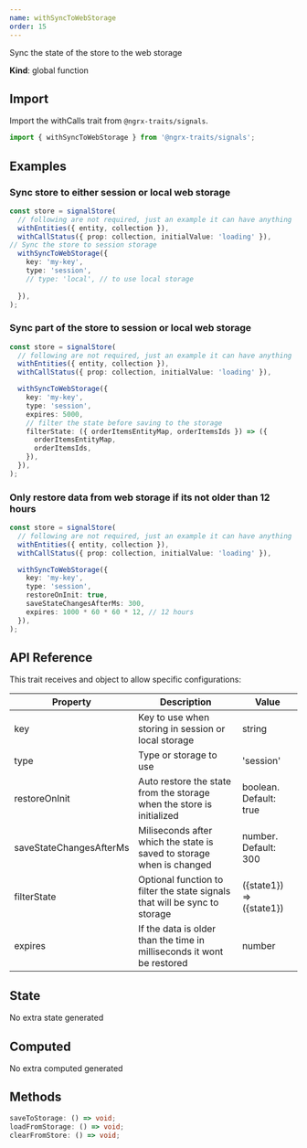 ```yaml
---
name: withSyncToWebStorage 
order: 15
---
```


Sync the state of the store to the web storage

**Kind**: global function

## Import

Import the withCalls trait from `@ngrx-traits/signals`.

```ts
import { withSyncToWebStorage } from '@ngrx-traits/signals';
```

## Examples
### Sync store to either session or local web storage

```typescript
const store = signalStore(
  // following are not required, just an example it can have anything
  withEntities({ entity, collection }),
  withCallStatus({ prop: collection, initialValue: 'loading' }),
// Sync the store to session storage
  withSyncToWebStorage({
    key: 'my-key',
    type: 'session',
    // type: 'local', // to use local storage
    
  }),
);
```

### Sync part of the store to session or local web storage

```typescript
const store = signalStore(
  // following are not required, just an example it can have anything
  withEntities({ entity, collection }),
  withCallStatus({ prop: collection, initialValue: 'loading' }),

  withSyncToWebStorage({
    key: 'my-key',
    type: 'session',
    expires: 5000,
    // filter the state before saving to the storage
    filterState: ({ orderItemsEntityMap, orderItemsIds }) => ({
      orderItemsEntityMap,
      orderItemsIds,
    }),
  }),
);
```

### Only restore data from web storage if its not older than 12 hours
```typescript
const store = signalStore(
  // following are not required, just an example it can have anything
  withEntities({ entity, collection }),
  withCallStatus({ prop: collection, initialValue: 'loading' }),

  withSyncToWebStorage({
    key: 'my-key',
    type: 'session',
    restoreOnInit: true,
    saveStateChangesAfterMs: 300,
    expires: 1000 * 60 * 60 * 12, // 12 hours
  }),
);
```
## API Reference

This trait receives and object to allow specific configurations:

| Property                | Description                                                                | Value                    |
|-------------------------|----------------------------------------------------------------------------|--------------------------|
| key                     | Key to use when storing in session or local storage                        | string                   |
| type                    | Type or storage to use                                                     | 'session'                | 'local'                                                                  |
| restoreOnInit           | Auto restore the state from the storage when the store is initialized      | boolean. Default: true   |
| saveStateChangesAfterMs | Miliseconds after which the state is saved to storage when is changed      | number. Default: 300     |
| filterState             | Optional function to filter the state signals that will be sync to storage | ({state1}) => ({state1}) |
| expires                 | If the data is older than the time in milliseconds it wont be restored     | number                   |

## State
No extra state generated
## Computed
No extra computed  generated

## Methods
```typescript
saveToStorage: () => void;
loadFromStorage: () => void;
clearFromStore: () => void;
```
